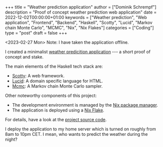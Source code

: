 +++
title = "Weather prediction application"
author = ["Dominik Schrempf"]
description = "Proof of concept weather prediction web application"
date = 2022-12-02T00:00:00+01:00
keywords = ["Weather prediction", "Web application", "Frontend", "Backend", "Haskell", "Scotty", "Lucid", "Markov chain Monte Carlo", "MCMC", "Nix", "Nix Flakes"]
categories = ["Coding"]
type = "post"
draft = false
+++

<span class="timestamp-wrapper"><span class="timestamp">&lt;2023-02-27 Mon&gt; </span></span> Note: I have taken the application offline.

I created a minimalist [weather predicition application](https://dschrempf.duckdns.org/) --- a short proof of
concept and stake.

The main elements of the Haskell tech stack are:

-   [Scotty](https://hackage.haskell.org/package/scotty): A web framework.
-   [Lucid](https://hackage.haskell.org/package/lucid): A domain specific language for HTML.
-   [Mcmc](https://hackage.haskell.org/package/mcmc): A Markov chain Monte Carlo sampler.

Other noteworthy components of this project:

-   The development environment is managed by the [Nix package manager](https://github.com/NixOS/nix).
-   The application is deployed using a [Nix Flake](https://nixos.org/manual/nix/unstable/command-ref/new-cli/nix3-flake.html).

For details, have a look at the [project source code](https://github.com/dschrempf/webapp).

I deploy the application to my home server which is turned on roughly from 8am
to 10pm CET. I mean, who wants to predict the weather during the night?
